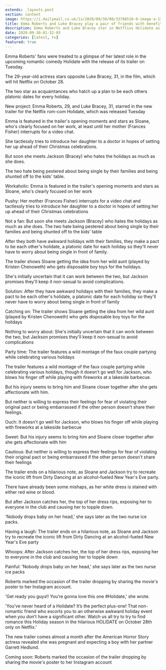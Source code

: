 ```yaml
---
extends: _layouts.post
section: content
image: https://i.dailymail.co.uk/1s/2020/09/30/00/33788510-0-image-a-12_1601423578233.jpg 
title: Emma Roberts and Luke Bracey play a pair of friends with benefits in the trailer for Holidate 
description: Emma Roberts and Luke Bracey star in Netflixs Holidate as a pair of people who are tired of being single at the holidays. The pledge to be each others platonic dates in the future. 
date: 2020-09-30-01-52-03 
categories: [latest, tv] 
featured: true 
--- 
```

Emma Roberts' fans were treated to a glimpse of her latest role in the upcoming romantic comedy Holidate with the release of its trailer on Tuesday.

The 29-year-old actress stars opposite Luke Bracey, 31, in the film, which will hit Netflix on October 28.

The two star as acquaintances who hatch up a plan to be each others platonic dates for every holiday.

New project: Emma Roberts, 29, and Luke Bracey, 31, starred in the new trailer for the Netflix rom-com Holidate, which was released Tuesday

Emma is featured in the trailer's opening moments and stars as Sloane, who's clearly focused on her work, at least until her mother (Frances Fisher) interrupts for a video chat.

She tactlessly tries to introduce her daughter to a doctor in hopes of setting her up ahead of their Christmas celebrations.

But soon she meets Jackson (Bracey) who hates the holidays as much as she does.

The two hate being pestered about being single by their families and being shunted off to the kids' table.

Workaholic: Emma is featured in the trailer's opening moments and stars as Sloane, who's clearly focused on her work

Pushy: Her mother (Frances Fisher) interrupts for a video chat and tactlessly tries to introduce her daughter to a doctor in hopes of setting her up ahead of their Christmas celebrations

Not a fan: But soon she meets Jackson (Bracey) who hates the holidays as much as she does. The two hate being pestered about being single by their families and being shunted off to the kids' table

After they both have awkward holidays with their families, they make a pact to be each other's holidate, a platonic date for each holiday so they'll never have to worry about being single in front of family.

The trailer shows Sloane getting the idea from her wild aunt (played by Kristen Chenoweth) who gets disposable boy toys for the holidays.

She's initially uncertain that it can work between the two, but Jackson promises they'll keep it non-sexual to avoid complications. 

Solution: After they have awkward holidays with their families, they make a pact to be each other's holidate, a platonic date for each holiday so they'll never have to worry about being single in front of family

Catching on: The trailer shows Sloane getting the idea from her wild aunt (played by Kristen Chenoweth) who gets disposable boy toys for the holidays

Nothing to worry about: She's initially uncertain that it can work between the two, but Jackson promises they'll keep it non-sexual to avoid complications

Party time: The trailer features a wild montage of the faux couple partying while celebrating various holidays

The trailer features a wild montage of the faux couple partying while celebrating various holidays, though it doesn't go well for Jackson, who blows his finger off while playing with fireworks at a lakeside barbecue.

But his injury seems to bring him and Sloane closer together after she gets affectionate with him.

But neither is willing to express their feelings for fear of violating their original pact or being embarrassed if the other person doesn't share their feelings. 

Ouch: It doesn't go well for Jackson, who blows his finger off while playing with fireworks at a lakeside barbecue

Sweet: But his injury seems to bring him and Sloane closer together after she gets affectionate with him

Cautious: But neither is willing to express their feelings for fear of violating their original pact or being embarrassed if the other person doesn't share their feelings

The trailer ends on a hilarious note, as Sloane and Jackson try to recreate the iconic lift from Dirty Dancing at an alcohol-fueled New Year's Eve party.

There have already been some mishaps, as her white dress is stained with either red wine or blood.

But after Jackson catches her, the top of her dress rips, exposing her to everyone in the club and causing her to topple down.

'Nobody drops baby on her head,' she says later as the two nurse ice packs. 

Having a laugh: The trailer ends on a hilarious note, as Sloane and Jackson try to recreate the iconic lift from Dirty Dancing at an alcohol-fueled New Year's Eve party 

Whoops: After Jackson catches her, the top of her dress rips, exposing her to everyone in the club and causing her to topple down

Painful: 'Nobody drops baby on her head,' she says later as the two nurse ice packs

Roberts marked the occasion of the trailer dropping by sharing the movie's poster to her Instagram account.

'Get ready you guys!! You’re gonna love this one #Holidate,' she wrote. 

'You’ve never heard of a Holidate? It’s the perfect plus-one! That non-romantic friend who escorts you to an otherwise awkward holiday event when you don’t have a significant other. Watch us all try to try to find romance this Holiday season in the hilarious HOLIDATE on October 28th only on Netflix.'

The new trailer comes almost a month after the American Horror Story actress revealed she was pregnant and expecting a boy with her partner Garrett Hedlund.

Coming soon: Roberts marked the occasion of the trailer dropping by sharing the movie's poster to her Instagram account

